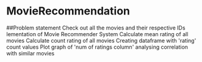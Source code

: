 # MovieRecommendation

##Problem statement
  Check out all the movies and their respective IDs lementation of Movie Recommender System
  Calculate mean rating of all movies 
  Calculate count rating of all movies 
  Creating dataframe with 'rating' count values 
  Plot graph of 'num of ratings column'
  analysing correlation with similar movies 
